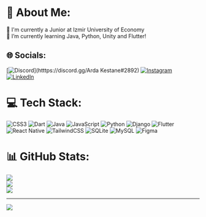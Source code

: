 # 💫 About Me:
🔭 I'm currently a Junior at Izmir University of Economy<br>🌱 I’m currently learning Java, Python, Unity and Flutter!


## 🌐 Socials:
[![Discord](https://img.shields.io/badge/Discord-%237289DA.svg?logo=discord&logoColor=white)](htttps://discord.gg/Arda Kestane#2892) 
[![Instagram](https://img.shields.io/badge/Instagram-%23E4405F.svg?logo=Instagram&logoColor=white)](https://instagram.com/ardakestane) 
[![LinkedIn](https://img.shields.io/badge/LinkedIn-%230077B5.svg?logo=linkedin&logoColor=white)](https://linkedin.com/in/ArdaKestane) 

# 💻 Tech Stack:
![CSS3](https://img.shields.io/badge/css3-%231572B6.svg?style=for-the-badge&logo=css3&logoColor=white) ![Dart](https://img.shields.io/badge/dart-%230175C2.svg?style=for-the-badge&logo=dart&logoColor=white) ![Java](https://img.shields.io/badge/java-%23ED8B00.svg?style=for-the-badge&logo=java&logoColor=white) ![JavaScript](https://img.shields.io/badge/javascript-%23323330.svg?style=for-the-badge&logo=javascript&logoColor=%23F7DF1E) ![Python](https://img.shields.io/badge/python-3670A0?style=for-the-badge&logo=python&logoColor=ffdd54) ![Django](https://img.shields.io/badge/django-%23092E20.svg?style=for-the-badge&logo=django&logoColor=white) ![Flutter](https://img.shields.io/badge/Flutter-%2302569B.svg?style=for-the-badge&logo=Flutter&logoColor=white) ![React Native](https://img.shields.io/badge/react_native-%2320232a.svg?style=for-the-badge&logo=react&logoColor=%2361DAFB) ![TailwindCSS](https://img.shields.io/badge/tailwindcss-%2338B2AC.svg?style=for-the-badge&logo=tailwind-css&logoColor=white) ![SQLite](https://img.shields.io/badge/sqlite-%2307405e.svg?style=for-the-badge&logo=sqlite&logoColor=white) ![MySQL](https://img.shields.io/badge/mysql-%2300f.svg?style=for-the-badge&logo=mysql&logoColor=white) 	![Figma](https://img.shields.io/badge/figma-%23F24E1E.svg?style=for-the-badge&logo=figma&logoColor=white)
# 📊 GitHub Stats:
![](https://github-readme-stats.vercel.app/api?username=ArdaKestane&theme=dark&hide_border=true&include_all_commits=true&count_private=true)<br/>
![](https://github-readme-streak-stats.herokuapp.com/?user=ArdaKestane&theme=dark&hide_border=true)<br/>
![](https://github-readme-stats.vercel.app/api/top-langs/?username=ArdaKestane&theme=dark&hide_border=true&include_all_commits=true&count_private=true&layout=compact)

---
[![](https://visitcount.itsvg.in/api?id=ArdaKestane&icon=2&color=12)](https://visitcount.itsvg.in)

<!-- Proudly created with GPRM ( https://gprm.itsvg.in ) -->
